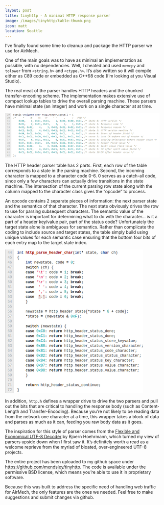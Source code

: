 ```yaml
---
layout: post
title: tinyhttp - A minimal HTTP response parser
image: /images/tinyhttp/table-thumb.png
icon: matt
location: Seattle
---
```


I’ve finally found some time to cleanup and package the HTTP parser we use for AirMech.

One of the main goals was to have as minimal an implementation as possible, with no dependencies. Well, I cheated and used `memcpy` and `tolower` from `<string.h>` and `<ctype.h>`. It’s also written so it will compile either as C89 code or embedded as C++98 code (I’m looking at you Visual Studio).

The real meat of the parser handles HTTP headers and the chunked transfer-encoding scheme. The implementation makes extensive use of compact lookup tables to drive the overall parsing machine. These parsers have minimal state (an integer) and work on a single character at at time.

![Lookup table](/images/tinyhttp/chart-table.png)

The HTTP header parser table has 2 parts. First, each row of the table corresponds to a state in the parsing machine. Second, the incoming character is mapped to a character code 0-6. 0 serves as a catch-all code, since only a few characters can actually drive transitions in the state machine. The intersection of the current parsing row state along with the column mapped to the character class gives the “opcode” to process.

An opcode contains 2 separate pieces of information: the next parser state and the semantics of that character. The next state obviously drives the row to use for parsing subsequent characters. The semantic value of the character is important for determining what to do with the character... is it a part of a header key/value pair, part of the status code? Unfortunately the target state alone is ambiguous for semantics. Rather than complicate the coding to include source and target states, the table simply build using unique values for each semantic case ensuring that the bottom four bits of each entry map to the target state index.

![Lookup table](/images/tinyhttp/chart-code.png)

In addition, `http.h` defines a wrapper drive to drive the two parsers and pull out the bits that are critical to handling the response body (such as Content-Length and Transfer-Encoding). Because you’re not likely to be reading data from the network one character at a time, this wrapper takes a block of data and parses as much as it can, feeding you raw body data as it goes.

The inspiration for this style of parser comes from the [Flexible and Economical UTF-8 Decoder](http://bjoern.hoehrmann.de/utf-8/decoder/dfa/) by Bjoern Hoehrmann, which turned my view of parsers upside down when I first saw it. It’s definitely worth a read as a welcome reprieve from the myriad of bloated, over-engineered UTF-8 projects.

The entire project has been uploaded to my github space under <https://github.com/mendsley/tinyhttp>. The code is available under the permissive BSD license, which means you’re able to use it in proprietary software.

Because this was built to address the specific need of handling web traffic for AirMech, the only features are the ones we needed. Feel free to make suggestions and submit changes via github.
